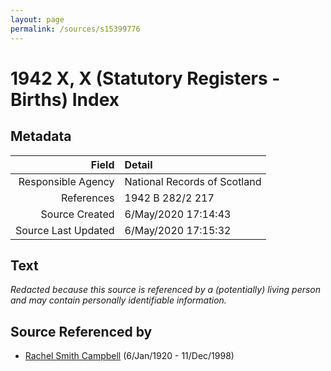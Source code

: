 ```yaml
---
layout: page
permalink: /sources/s15399776
---
```


# 1942 X, X (Statutory Registers - Births) Index

## Metadata
Field | Detail
---:|:---
Responsible Agency | National Records of Scotland
References | 1942 B 282/2 217
Source Created | 6/May/2020 17:14:43
Source Last Updated | 6/May/2020 17:15:32

## Text

_Redacted because this source is referenced by a (potentially) living person and may contain personally identifiable information._

## Source Referenced by

* [Rachel Smith Campbell](../people/@40394043@-rachel-smith-campbell-b1920-1-6-d1998-12-11.md) (6/Jan/1920 - 11/Dec/1998)
